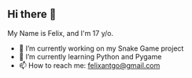 ## Hi there 👋

My Name is Felix, and I'm 17 y/o.

- 🔭 I’m currently working on my Snake Game project
- 🌱 I’m currently learning Python and Pygame
- 📫 How to reach me: felixantgo@gmail.com

 
 <!--
**AntFelix/antfelix** is a ✨ _special_ ✨ repository because its `README.md` (this file) appears on your GitHub profile.

Here are some ideas to get you started:

- 🔭 I’m currently working on ...
- 🌱 I’m currently learning ...
- 👯 I’m looking to collaborate on ...
- 🤔 I’m looking for help with ...
- 💬 Ask me about ...
- 📫 How to reach me: ...
- 😄 Pronouns: ...
- ⚡ Fun fact: ...
-->
